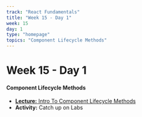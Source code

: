 ```yaml
---
track: "React Fundamentals"
title: "Week 15 - Day 1"
week: 15
day: 1
type: "homepage"
topics: "Component Lifecycle Methods"
---
```



# Week 15 - Day 1

#### Component Lifecycle Methods 
- [**Lecture:** Intro To Component Lifecycle Methods](/react-fundamentals/week-15/day-1/lecture-materials/component-lifecycle-methods/)
- **Activity:** Catch up on Labs

